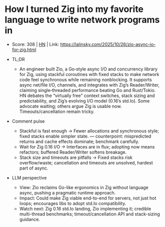 # How I turned Zig into my favorite language to write network programs in

- Score: 308 | [HN](https://news.ycombinator.com/item?id=45716109) | Link: https://lalinsky.com/2025/10/26/zio-async-io-for-zig.html

- TL;DR
  - An engineer built Zio, a Go‑style async I/O and concurrency library for Zig, using stackful coroutines with fixed stacks to make network code feel synchronous while remaining nonblocking. It supports async net/file I/O, channels, and integrates with Zig’s Reader/Writer, claiming single‑threaded performance beating Go and Rust/Tokio. HN debates the “virtually free” context switches, stack sizing and predictability, and Zig’s evolving I/O model (0.16’s std.Io). Some advocate waiting; others argue Zig is usable now. Timeouts/cancellation remain tricky.

- Comment pulse
  - Stackful is fast enough → Fewer allocations and synchronous style; fixed stacks enable simpler state. — counterpoint: mispredicted returns and cache effects dominate; benchmark carefully.
  - Wait for Zig 0.16 I/O → Interfaces are in flux; adopting now means refactors; buffered Reader/Writer softens breakage.
  - Stack size and timeouts are pitfalls → Fixed stacks risk overflow/waste; cancellation and timeouts are unsolved, hardest part of async.

- LLM perspective
  - View: Zio reclaims Go-like ergonomics in Zig without language async, pushing a pragmatic runtime approach.
  - Impact: Could make Zig viable end-to-end for servers, not just hot loops; encourages libs to adopt std.Io compatibility.
  - Watch next: Zig 0.16 std.Io landing, Zio implementing it; credible multi-thread benchmarks; timeout/cancellation API and stack-sizing guidance.
